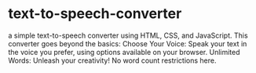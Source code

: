# text-to-speech-converter
a simple text-to-speech converter using HTML, CSS, and JavaScript.   This converter goes beyond the basics:  Choose Your Voice: Speak your text in the voice you prefer, using options available on your browser. Unlimited Words: Unleash your creativity! No word count restrictions here. 
